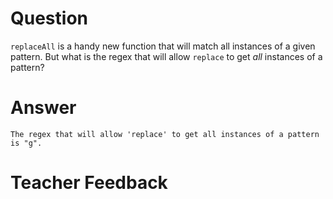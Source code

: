 # Question
`replaceAll` is a handy new function that will match all instances of a given pattern. But what is the regex that will allow `replace` to get *all* instances of a pattern?

# Answer
    The regex that will allow 'replace' to get all instances of a pattern is "g". 

# Teacher Feedback